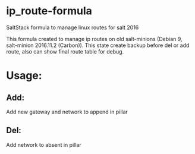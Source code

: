 # ip_route-formula
SaltStack formula to manage linux routes for salt 2016

This formula created to manage ip routes on old salt-minions (Debian 9, salt-minion 2016.11.2 (Carbon)).
This state create backup before del or add route, also can show final route table for debug.


# Usage:

## Add:

Add new gateway and network to append in pillar

## Del:

Add network to absent in pillar



